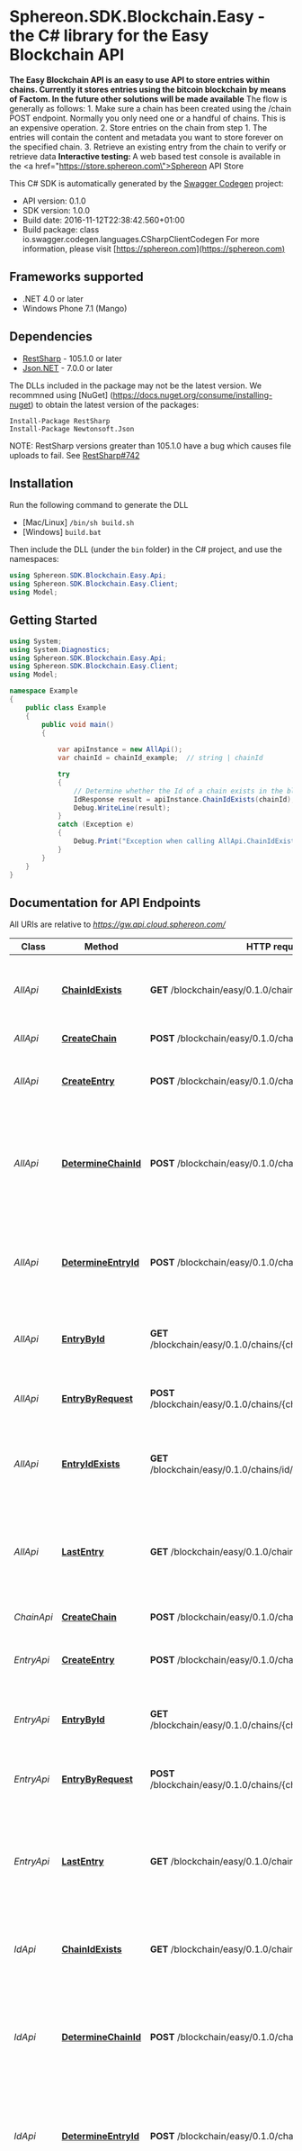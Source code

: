 # Sphereon.SDK.Blockchain.Easy - the C# library for the Easy Blockchain API

<b>The Easy Blockchain API is an easy to use API to store entries within chains. Currently it stores entries using the bitcoin blockchain by means of Factom. In the future other solutions will be made available</b>    The flow is generally as follows:  1. Make sure a chain has been created using the /chain POST endpoint. Normally you only need one or a handful of chains. This is an expensive operation.  2. Store entries on the chain from step 1. The entries will contain the content and metadata you want to store forever on the specified chain.  3. Retrieve an existing entry from the chain to verify or retrieve data      <b>Interactive testing: </b>A web based test console is available in the <a href=\"https://store.sphereon.com\">Sphereon API Store</a>

This C# SDK is automatically generated by the [Swagger Codegen](https://github.com/swagger-api/swagger-codegen) project:

- API version: 0.1.0
- SDK version: 1.0.0
- Build date: 2016-11-12T22:38:42.560+01:00
- Build package: class io.swagger.codegen.languages.CSharpClientCodegen
    For more information, please visit [https://sphereon.com](https://sphereon.com)

## Frameworks supported
- .NET 4.0 or later
- Windows Phone 7.1 (Mango)

## Dependencies
- [RestSharp](https://www.nuget.org/packages/RestSharp) - 105.1.0 or later
- [Json.NET](https://www.nuget.org/packages/Newtonsoft.Json/) - 7.0.0 or later

The DLLs included in the package may not be the latest version. We recommned using [NuGet] (https://docs.nuget.org/consume/installing-nuget) to obtain the latest version of the packages:
```
Install-Package RestSharp
Install-Package Newtonsoft.Json
```

NOTE: RestSharp versions greater than 105.1.0 have a bug which causes file uploads to fail. See [RestSharp#742](https://github.com/restsharp/RestSharp/issues/742)

## Installation
Run the following command to generate the DLL
- [Mac/Linux] `/bin/sh build.sh`
- [Windows] `build.bat`

Then include the DLL (under the `bin` folder) in the C# project, and use the namespaces:
```csharp
using Sphereon.SDK.Blockchain.Easy.Api;
using Sphereon.SDK.Blockchain.Easy.Client;
using Model;
```

## Getting Started

```csharp
using System;
using System.Diagnostics;
using Sphereon.SDK.Blockchain.Easy.Api;
using Sphereon.SDK.Blockchain.Easy.Client;
using Model;

namespace Example
{
    public class Example
    {
        public void main()
        {
            
            var apiInstance = new AllApi();
            var chainId = chainId_example;  // string | chainId

            try
            {
                // Determine whether the Id of a chain exists in the blockchain
                IdResponse result = apiInstance.ChainIdExists(chainId);
                Debug.WriteLine(result);
            }
            catch (Exception e)
            {
                Debug.Print("Exception when calling AllApi.ChainIdExists: " + e.Message );
            }
        }
    }
}
```

<a name="documentation-for-api-endpoints"></a>
## Documentation for API Endpoints

All URIs are relative to *https://gw.api.cloud.sphereon.com/*

Class | Method | HTTP request | Description
------------ | ------------- | ------------- | -------------
*AllApi* | [**ChainIdExists**](docs/AllApi.md#chainidexists) | **GET** /blockchain/easy/0.1.0/chains/id/{chainId} | Determine whether the Id of a chain exists in the blockchain
*AllApi* | [**CreateChain**](docs/AllApi.md#createchain) | **POST** /blockchain/easy/0.1.0/chains | Create a new chain
*AllApi* | [**CreateEntry**](docs/AllApi.md#createentry) | **POST** /blockchain/easy/0.1.0/chains/{chainId}/entries | Create a new entry in the provided chain
*AllApi* | [**DetermineChainId**](docs/AllApi.md#determinechainid) | **POST** /blockchain/easy/0.1.0/chains/id | Pre determine the Id of a chain request without anchoring it in the blockchain
*AllApi* | [**DetermineEntryId**](docs/AllApi.md#determineentryid) | **POST** /blockchain/easy/0.1.0/chains/id/{chainId}/entries | Pre determine the Id of an entry request without anchoring the entry
*AllApi* | [**EntryById**](docs/AllApi.md#entrybyid) | **GET** /blockchain/easy/0.1.0/chains/{chainId}/entries/{entryId} | Get an existing entry in the provided chain
*AllApi* | [**EntryByRequest**](docs/AllApi.md#entrybyrequest) | **POST** /blockchain/easy/0.1.0/chains/{chainId}/entries/entry | Get an existing entry in the provided chain
*AllApi* | [**EntryIdExists**](docs/AllApi.md#entryidexists) | **GET** /blockchain/easy/0.1.0/chains/id/{chainId}/entries/{entryId} | Determine whether the Id of an entry exists in the blockchain
*AllApi* | [**LastEntry**](docs/AllApi.md#lastentry) | **GET** /blockchain/easy/0.1.0/chains/{chainId}/entries/last | Get the last entry in the provided chain. This is the most recent entry also called the chain head
*ChainApi* | [**CreateChain**](docs/ChainApi.md#createchain) | **POST** /blockchain/easy/0.1.0/chains | Create a new chain
*EntryApi* | [**CreateEntry**](docs/EntryApi.md#createentry) | **POST** /blockchain/easy/0.1.0/chains/{chainId}/entries | Create a new entry in the provided chain
*EntryApi* | [**EntryById**](docs/EntryApi.md#entrybyid) | **GET** /blockchain/easy/0.1.0/chains/{chainId}/entries/{entryId} | Get an existing entry in the provided chain
*EntryApi* | [**EntryByRequest**](docs/EntryApi.md#entrybyrequest) | **POST** /blockchain/easy/0.1.0/chains/{chainId}/entries/entry | Get an existing entry in the provided chain
*EntryApi* | [**LastEntry**](docs/EntryApi.md#lastentry) | **GET** /blockchain/easy/0.1.0/chains/{chainId}/entries/last | Get the last entry in the provided chain. This is the most recent entry also called the chain head
*IdApi* | [**ChainIdExists**](docs/IdApi.md#chainidexists) | **GET** /blockchain/easy/0.1.0/chains/id/{chainId} | Determine whether the Id of a chain exists in the blockchain
*IdApi* | [**DetermineChainId**](docs/IdApi.md#determinechainid) | **POST** /blockchain/easy/0.1.0/chains/id | Pre determine the Id of a chain request without anchoring it in the blockchain
*IdApi* | [**DetermineEntryId**](docs/IdApi.md#determineentryid) | **POST** /blockchain/easy/0.1.0/chains/id/{chainId}/entries | Pre determine the Id of an entry request without anchoring the entry
*IdApi* | [**EntryIdExists**](docs/IdApi.md#entryidexists) | **GET** /blockchain/easy/0.1.0/chains/id/{chainId}/entries/{entryId} | Determine whether the Id of an entry exists in the blockchain


<a name="documentation-for-models"></a>
## Documentation for Models

 - [Model.AnchoredEntryResponse](docs/AnchoredEntryResponse.md)
 - [Model.Chain](docs/Chain.md)
 - [Model.CommittedChain](docs/CommittedChain.md)
 - [Model.CommittedChainResponse](docs/CommittedChainResponse.md)
 - [Model.CommittedEntry](docs/CommittedEntry.md)
 - [Model.CommittedEntryResponse](docs/CommittedEntryResponse.md)
 - [Model.Entry](docs/Entry.md)
 - [Model.EntryData](docs/EntryData.md)
 - [Model.ExternalId](docs/ExternalId.md)
 - [Model.IdResponse](docs/IdResponse.md)
 - [Model.Link](docs/Link.md)
 - [Model.VndError](docs/VndError.md)
 - [Model.VndErrors](docs/VndErrors.md)


## Documentation for Authorization

### oauth2schema

- **Type**: OAuth
- **Flow**: application
- **Authorization URL**: 
- **Scopes**: 
  - global: accessEverything

